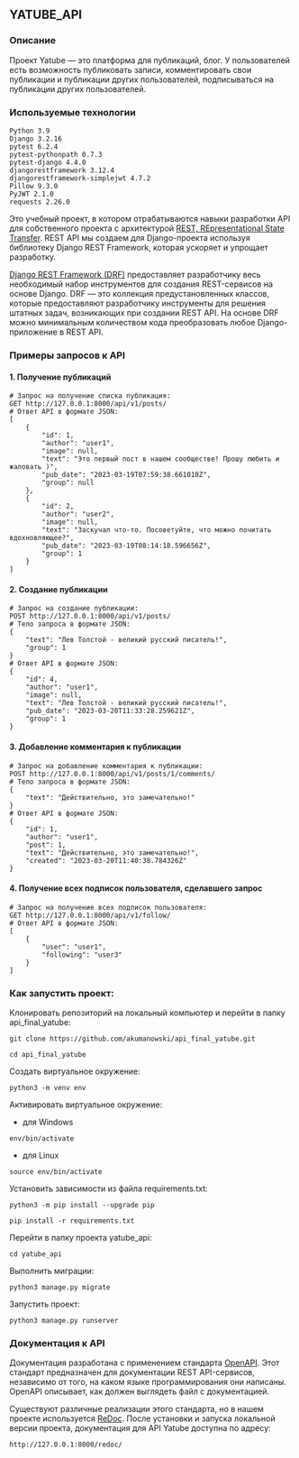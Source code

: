 ## YATUBE_API
### Описание
Проект Yatube — это платформа для публикаций, блог. У пользователей есть возможность 
публиковать записи, комментировать свои публикации и публикации других пользователей, 
подписываться на публикации других пользователей. 

### Используемые технологии
```
Python 3.9
Django 3.2.16
pytest 6.2.4
pytest-pythonpath 0.7.3
pytest-django 4.4.0
djangorestframework 3.12.4
djangorestframework-simplejwt 4.7.2
Pillow 9.3.0
PyJWT 2.1.0
requests 2.26.0
```
Это учебный проект, в котором отрабатываются навыки разработки API для собственного проекта 
с архитектурой 
[REST, REpresentational State Transfer](https://www.ics.uci.edu/~fielding/pubs/dissertation/rest_arch_style.htm). 
REST API мы создаем для Django-проекта используя библиотеку Django REST Framework, 
которая ускоряет и упрощает разработку.

[Django REST Framework (DRF)](https://www.django-rest-framework.org/) предоставляет 
разработчику весь необходимый набор инструментов для создания REST-сервисов на основе Django. 
DRF — это коллекция предустановленных классов, которые предоставляют разработчику инструменты
для решения штатных задач, возникающих при создании REST API. На основе DRF можно минимальным 
количеством кода преобразовать любое Django-приложение в REST API.
### Примеры запросов к API
#### 1. Получение публикаций
```
# Запрос на получение списка публикация:
GET http://127.0.0.1:8000/api/v1/posts/
# Ответ API в формате JSON:
[
    {
        "id": 1,
        "author": "user1",
        "image": null,
        "text": "Это первый пост в нашем сообществе! Прошу любить и жаловать )",
        "pub_date": "2023-03-19T07:59:38.661010Z",
        "group": null
    },
    {
        "id": 2,
        "author": "user2",
        "image": null,
        "text": "Заскучал что-то. Посоветуйте, что можно почитать вдохновляющее?",
        "pub_date": "2023-03-19T08:14:18.596656Z",
        "group": 1
    }
]
```
#### 2. Создание публикации
```
# Запрос на создание публикации:
POST http://127.0.0.1:8000/api/v1/posts/
# Тело запроса в формате JSON:
{
    "text": "Лев Толстой - великий русский писатель!",
    "group": 1
}
# Ответ API в формате JSON:
{
    "id": 4,
    "author": "user1",
    "image": null,
    "text": "Лев Толстой - великий русский писатель!",
    "pub_date": "2023-03-20T11:33:28.259621Z",
    "group": 1
}
```
#### 3. Добавление комментария к публикации
```
# Запрос на добавление комментария к публикации:
POST http://127.0.0.1:8000/api/v1/posts/1/comments/
# Тело запроса в формате JSON:
{
    "text": "Действительно, это замечательно!"
}
# Ответ API в формате JSON:
{
    "id": 1,
    "author": "user1",
    "post": 1,
    "text": "Действительно, это замечательно!",
    "created": "2023-03-20T11:40:38.784326Z"
}
```
#### 4. Получение всех подписок пользователя, сделавшего запрос
```
# Запрос на получение всех подписок пользователя:
GET http://127.0.0.1:8000/api/v1/follow/
# Ответ API в формате JSON:
[
    {
        "user": "user1",
        "following": "user3"
    }
]
```
### Как запустить проект:

Клонировать репозиторий на локальный компьютер и перейти в папку api_final_yatube:

```
git clone https://github.com/akumanowski/api_final_yatube.git
```

```
cd api_final_yatube
```

Создать виртуальное окружение:

```
python3 -m venv env
```

Активировать виртуальное окружение:
- для Windows
```
env/bin/activate
```
- для Linux
```
source env/bin/activate
```

Установить зависимости из файла requirements.txt:

```
python3 -m pip install --upgrade pip
```

```
pip install -r requirements.txt
```
Перейти в папку проекта yatube_api:

```
cd yatube_api
```
Выполнить миграции:

```
python3 manage.py migrate
```

Запустить проект:

```
python3 manage.py runserver
```
### Документация к API
Документация разработана с применением стандарта [OpenAPI](https://www.openapis.org/). Этот стандарт 
предназначен для документации REST API-сервисов, независимо от того, на каком языке 
программирования они написаны. OpenAPI описывает, как должен выглядеть файл с документацией.

Существуют различные реализации этого стандарта, но в нашем проекте используется [ReDoc](https://redocly.com/docs/).
После установки и запуска локальной версии проекта, документация для API Yatube доступна по адресу:
```
http://127.0.0.1:8000/redoc/
```